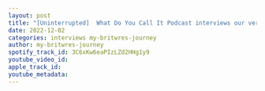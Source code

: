 ```yaml
---
layout: post
title: "[Uninterrupted]  What Do You Call It Podcast interviews our very own Chris Lappin"
date: 2022-12-02
categories: interviews my-britwres-journey
author: my-britwres-journey
spotify_track_id: 3C6xKw6eaPIzLZd2HHg1y9
youtube_video_id: 
apple_track_id: 
youtube_metadata: 
---
```

